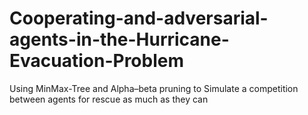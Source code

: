 # Cooperating-and-adversarial-agents-in-the-Hurricane-Evacuation-Problem
Using MinMax-Tree and Alpha–beta pruning to Simulate a competition between agents for rescue as much as they can 
